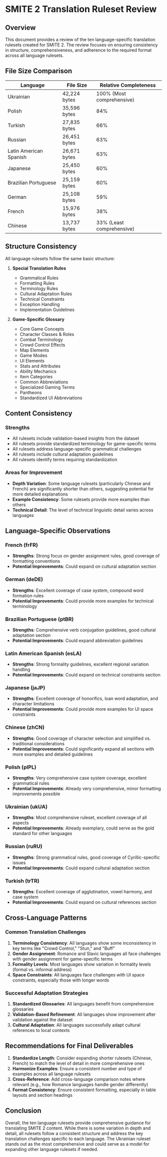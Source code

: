 # SMITE 2 Translation Ruleset Review

## Overview
This document provides a review of the ten language-specific translation rulesets created for SMITE 2. The review focuses on ensuring consistency in structure, comprehensiveness, and adherence to the required format across all language rulesets.

## File Size Comparison

| Language | File Size | Relative Completeness |
|----------|-----------|------------------------|
| Ukrainian | 42,224 bytes | 100% (Most comprehensive) |
| Polish | 35,596 bytes | 84% |
| Turkish | 27,835 bytes | 66% |
| Russian | 26,451 bytes | 63% |
| Latin American Spanish | 26,671 bytes | 63% |
| Japanese | 25,450 bytes | 60% |
| Brazilian Portuguese | 25,159 bytes | 60% |
| German | 25,108 bytes | 59% |
| French | 15,976 bytes | 38% |
| Chinese | 13,737 bytes | 33% (Least comprehensive) |

## Structure Consistency
All language rulesets follow the same basic structure:

1. **Special Translation Rules**
   - Grammatical Rules
   - Formatting Rules
   - Terminology Rules
   - Cultural Adaptation Rules
   - Technical Constraints
   - Exception Handling
   - Implementation Guidelines

2. **Game-Specific Glossary**
   - Core Game Concepts
   - Character Classes & Roles
   - Combat Terminology
   - Crowd Control Effects
   - Map Elements
   - Game Modes
   - UI Elements
   - Stats and Attributes
   - Ability Mechanics
   - Item Categories
   - Common Abbreviations
   - Specialized Gaming Terms
   - Pantheons
   - Standardized UI Abbreviations

## Content Consistency

### Strengths
- All rulesets include validation-based insights from the dataset
- All rulesets provide standardized terminology for game-specific terms
- All rulesets address language-specific grammatical challenges
- All rulesets include cultural adaptation guidelines
- All rulesets identify terms requiring standardization

### Areas for Improvement
- **Depth Variation**: Some language rulesets (particularly Chinese and French) are significantly shorter than others, suggesting potential for more detailed explanations
- **Example Consistency**: Some rulesets provide more examples than others
- **Technical Detail**: The level of technical linguistic detail varies across languages

## Language-Specific Observations

### French (frFR)
- **Strengths**: Strong focus on gender assignment rules, good coverage of formatting conventions
- **Potential Improvements**: Could expand on cultural adaptation section

### German (deDE)
- **Strengths**: Excellent coverage of case system, compound word formation rules
- **Potential Improvements**: Could provide more examples for technical terminology

### Brazilian Portuguese (ptBR)
- **Strengths**: Comprehensive verb conjugation guidelines, good cultural adaptation section
- **Potential Improvements**: Could expand abbreviation guidelines

### Latin American Spanish (esLA)
- **Strengths**: Strong formality guidelines, excellent regional variation handling
- **Potential Improvements**: Could expand on technical constraints section

### Japanese (jaJP)
- **Strengths**: Excellent coverage of honorifics, loan word adaptation, and character limitations
- **Potential Improvements**: Could provide more examples for UI space constraints

### Chinese (zhCN)
- **Strengths**: Good coverage of character selection and simplified vs. traditional considerations
- **Potential Improvements**: Could significantly expand all sections with more examples and detailed guidelines

### Polish (plPL)
- **Strengths**: Very comprehensive case system coverage, excellent grammatical rules
- **Potential Improvements**: Already very comprehensive, minor formatting improvements possible

### Ukrainian (ukUA)
- **Strengths**: Most comprehensive ruleset, excellent coverage of all aspects
- **Potential Improvements**: Already exemplary, could serve as the gold standard for other languages

### Russian (ruRU)
- **Strengths**: Strong grammatical rules, good coverage of Cyrillic-specific issues
- **Potential Improvements**: Could expand cultural adaptation section

### Turkish (trTR)
- **Strengths**: Excellent coverage of agglutination, vowel harmony, and case system
- **Potential Improvements**: Could expand on cultural references section

## Cross-Language Patterns

### Common Translation Challenges
1. **Terminology Consistency**: All languages show some inconsistency in key terms like "Crowd Control," "Stun," and "Buff"
2. **Gender Assignment**: Romance and Slavic languages all face challenges with gender assignment for game-specific terms
3. **Formality Levels**: Most languages show variation in formality levels (formal vs. informal address)
4. **Space Constraints**: All languages face challenges with UI space constraints, especially those with longer words

### Successful Adaptation Strategies
1. **Standardized Glossaries**: All languages benefit from comprehensive glossaries
2. **Validation-Based Refinement**: All languages show improvement after validation against the dataset
3. **Cultural Adaptation**: All languages successfully adapt cultural references to local contexts

## Recommendations for Final Deliverables

1. **Standardize Length**: Consider expanding shorter rulesets (Chinese, French) to match the level of detail in more comprehensive ones
2. **Harmonize Examples**: Ensure a consistent number and type of examples across all language rulesets
3. **Cross-Reference**: Add cross-language comparison notes where relevant (e.g., how Romance languages handle gender differently)
4. **Format Consistency**: Ensure consistent formatting, especially in table layouts and section headings

## Conclusion
Overall, the ten language rulesets provide comprehensive guidance for translating SMITE 2 content. While there is some variation in depth and detail, all rulesets follow a consistent structure and address the key translation challenges specific to each language. The Ukrainian ruleset stands out as the most comprehensive and could serve as a model for expanding other language rulesets if needed.
